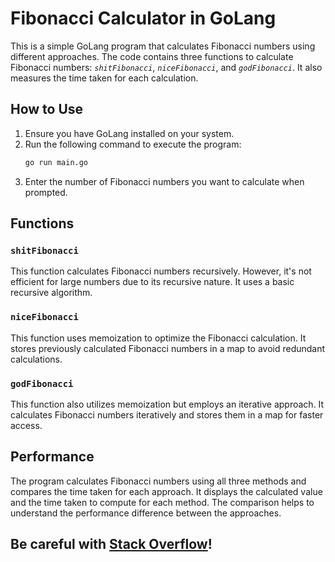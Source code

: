 # **Fibonacci Calculator in GoLang**

This is a simple GoLang program that calculates Fibonacci numbers using different approaches. The code contains three functions to calculate Fibonacci numbers: *`shitFibonacci`*, *`niceFibonacci`*, and *`godFibonacci`*. It also measures the time taken for each calculation.

## **How to Use**

1. Ensure you have GoLang installed on your system.
2. Run the following command to execute the program:
   ```bash
   go run main.go
3. Enter the number of Fibonacci numbers you want to calculate when prompted.

## **Functions**

### `shitFibonacci`

This function calculates Fibonacci numbers recursively. However, it's not efficient for large numbers due to its recursive nature. It uses a basic recursive algorithm.

### `niceFibonacci`

This function uses memoization to optimize the Fibonacci calculation. It stores previously calculated Fibonacci numbers in a map to avoid redundant calculations.

### `godFibonacci`
This function also utilizes memoization but employs an iterative approach. It calculates Fibonacci numbers iteratively and stores them in a map for faster access.

## Performance

The program calculates Fibonacci numbers using all three methods and compares the time taken for each approach. It displays the calculated value and the time taken to compute for each method. The comparison helps to understand the performance difference between the approaches.

## Be careful with [Stack Overflow](https://www.techtarget.com/whatis/definition/stack-overflow#:~:text=A%20stack%20overflow%20is%20a,been%20allocated%20to%20that%20stack.)!
